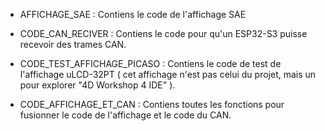 


* AFFICHAGE_SAE : Contiens le code de l'affichage SAE

* CODE_CAN_RECIVER : Contiens le code pour qu'un ESP32-S3 puisse recevoir des trames CAN.

* CODE_TEST_AFFICHAGE_PICASO : Contiens le code de test de l'affichage uLCD-32PT ( cet affichage n'est pas celui du projet, mais un pour explorer "4D Workshop 4 IDE" ).

* CODE_AFFICHAGE_ET_CAN : Contiens toutes les fonctions pour fusionner le code de l'affichage et le code du CAN.